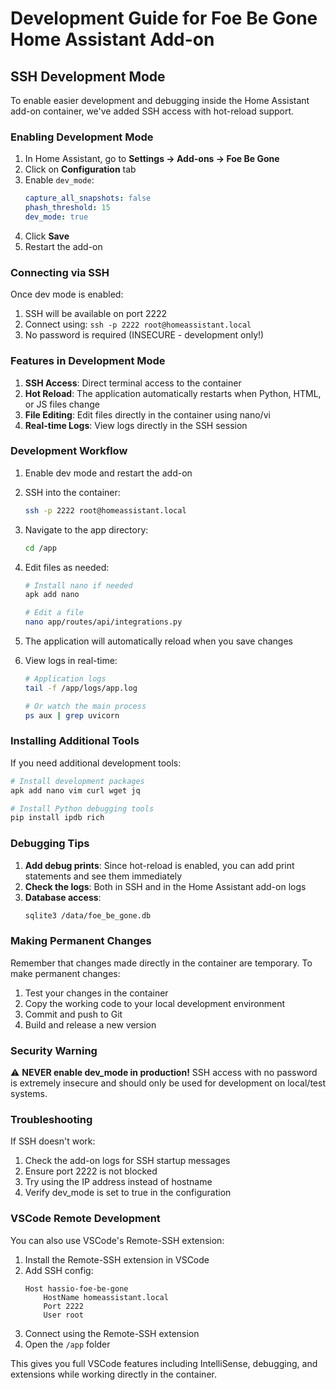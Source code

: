 # Development Guide for Foe Be Gone Home Assistant Add-on

## SSH Development Mode

To enable easier development and debugging inside the Home Assistant add-on container, we've added SSH access with hot-reload support.

### Enabling Development Mode

1. In Home Assistant, go to **Settings → Add-ons → Foe Be Gone**
2. Click on **Configuration** tab
3. Enable `dev_mode`:
   ```yaml
   capture_all_snapshots: false
   phash_threshold: 15
   dev_mode: true
   ```
4. Click **Save**
5. Restart the add-on

### Connecting via SSH

Once dev mode is enabled:

1. SSH will be available on port 2222
2. Connect using: `ssh -p 2222 root@homeassistant.local`
3. No password is required (INSECURE - development only!)

### Features in Development Mode

1. **SSH Access**: Direct terminal access to the container
2. **Hot Reload**: The application automatically restarts when Python, HTML, or JS files change
3. **File Editing**: Edit files directly in the container using nano/vi
4. **Real-time Logs**: View logs directly in the SSH session

### Development Workflow

1. Enable dev mode and restart the add-on
2. SSH into the container:
   ```bash
   ssh -p 2222 root@homeassistant.local
   ```

3. Navigate to the app directory:
   ```bash
   cd /app
   ```

4. Edit files as needed:
   ```bash
   # Install nano if needed
   apk add nano
   
   # Edit a file
   nano app/routes/api/integrations.py
   ```

5. The application will automatically reload when you save changes

6. View logs in real-time:
   ```bash
   # Application logs
   tail -f /app/logs/app.log
   
   # Or watch the main process
   ps aux | grep uvicorn
   ```

### Installing Additional Tools

If you need additional development tools:

```bash
# Install development packages
apk add nano vim curl wget jq

# Install Python debugging tools
pip install ipdb rich
```

### Debugging Tips

1. **Add debug prints**: Since hot-reload is enabled, you can add print statements and see them immediately
2. **Check the logs**: Both in SSH and in the Home Assistant add-on logs
3. **Database access**: 
   ```bash
   sqlite3 /data/foe_be_gone.db
   ```

### Making Permanent Changes

Remember that changes made directly in the container are temporary. To make permanent changes:

1. Test your changes in the container
2. Copy the working code to your local development environment
3. Commit and push to Git
4. Build and release a new version

### Security Warning

⚠️ **NEVER enable dev_mode in production!** SSH access with no password is extremely insecure and should only be used for development on local/test systems.

### Troubleshooting

If SSH doesn't work:
1. Check the add-on logs for SSH startup messages
2. Ensure port 2222 is not blocked
3. Try using the IP address instead of hostname
4. Verify dev_mode is set to true in the configuration

### VSCode Remote Development

You can also use VSCode's Remote-SSH extension:

1. Install the Remote-SSH extension in VSCode
2. Add SSH config:
   ```
   Host hassio-foe-be-gone
       HostName homeassistant.local
       Port 2222
       User root
   ```
3. Connect using the Remote-SSH extension
4. Open the `/app` folder

This gives you full VSCode features including IntelliSense, debugging, and extensions while working directly in the container.
